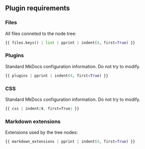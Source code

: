 ## Plugin requirements

### Files
All files conneted to the node tree:
````` py
{{ files.keys() | list | pprint | indent(4, first=True) }}
`````

### Plugins
Standard MkDocs configuration information. Do not try to modify.

````` py
{{ plugins | pprint | indent(4, first=True) }}
`````

### CSS
Standard MkDocs configuration information. Do not try to modify.

````` css
{{ css | indent(4, first=True) }}
`````

### Markdown extensions
Extensions used by the tree nodes:

````` py
{{ markdown_extensions | pprint | indent(4, first=True) }}
`````
